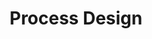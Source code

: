 ---
layout: sub-service
order: 2
title: "Process Design"
parent: "Organizational Design and Alignment"
description: "SLKone's Process Design services streamline your business processes, enhancing efficiency, reducing costs, and improving quality to drive operational excellence."
intro: "Streamline your business processes with SLKone's Process Design services, enhancing efficiency, reducing costs, and improving quality."
approach: "We conduct a thorough analysis of your existing processes to identify inefficiencies and bottlenecks. Our team collaborates with key stakeholders to redesign processes that are aligned with your strategic goals, ensuring improved performance and scalability."
focus_areas:
  - title: "Process Mapping"
    content: "Document and analyze your current processes to identify inefficiencies and areas for improvement."
  - title: "Process Optimization"
    content: "Redesign processes to enhance efficiency, reduce waste, and improve quality."
  - title: "Process Standardization"
    content: "Develop standardized operating procedures to ensure consistency and reliability across your organization."
  - title: "Process Integration"
    content: "Ensure seamless integration of processes across different functions and departments."
  - title: "Process Performance Measurement"
    content: "Establish metrics to monitor and continuously improve process performance."
why_choose:
  - "Expert Process Analysis and Redesign"
  - "Customized Optimization Strategies"
  - "Focus on Efficiency and Quality"
  - "Proven Track Record in Process Improvement"
cta: "Contact us to optimize your business processes and achieve operational excellence."
icon: "fa-arrow-progress"
color: "blush"
---